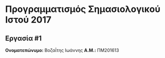 # Προγραμματισμός Σημασιολογικού Ιστού 2017
## Εργασία #1

**Ονοματεπώνυμο:** Βοζαΐτης Ιωάννης
**Α.Μ.:** ΠΜ201613


